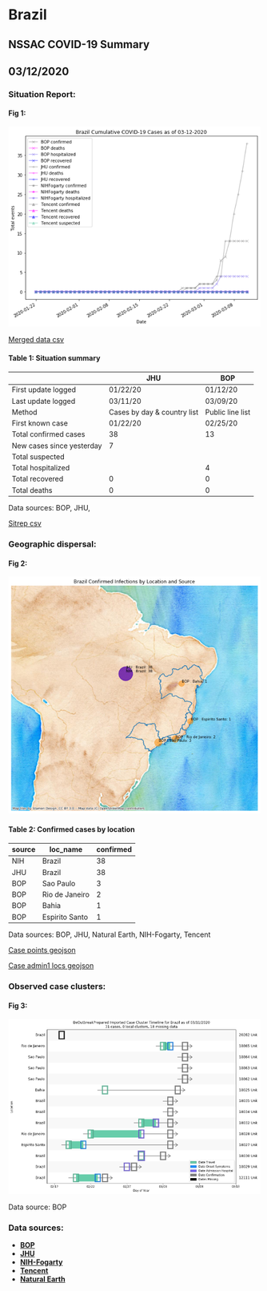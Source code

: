 # Brazil
## NSSAC COVID-19 Summary
## 03/12/2020



### Situation Report:
#### Fig 1:
![Brazil cases](../merged_histories/Brazil_merged_histories.png)

[Merged data csv](https://github.com/SchlittDataSci/SchlittDataSci.github.io/blob/master/data/tables/Brazil_merged_daily.csv)

#### Table 1: Situation summary


|                           | JHU                         | BOP              |
|---------------------------|-----------------------------|------------------|
| First update logged       | 01/22/20                    | 01/12/20         |
| Last update logged        | 03/11/20                    | 03/09/20         |
| Method                    | Cases by day & country list | Public line list |
| First known case          | 01/22/20                    | 02/25/20         |
| Total confirmed cases     | 38                          | 13               |
| New cases since yesterday | 7                           |                  |
| Total suspected           |                             |                  |
| Total hospitalized        |                             | 4                |
| Total recovered           | 0                           | 0                |
| Total deaths              | 0                           | 0                |

Data sources: BOP, JHU, 


[Sitrep csv](https://github.com/SchlittDataSci/SchlittDataSci.github.io/blob/master/data/tables/Brazil_sitrep.csv)

### Geographic dispersal:
#### Fig 2:
![Brazil mapped](../case_locs/Brazil_case_locs.png)

#### Table 2: Confirmed cases by location


| source   | loc_name       |   confirmed |
|----------|----------------|-------------|
| NIH      | Brazil         |          38 |
| JHU      | Brazil         |          38 |
| BOP      | Sao Paulo      |           3 |
| BOP      | Rio de Janeiro |           2 |
| BOP      | Bahia          |           1 |
| BOP      | Espirito Santo |           1 |

Data sources: BOP, JHU, Natural Earth, NIH-Fogarty, Tencent


[Case points geojson](https://github.com/SchlittDataSci/SchlittDataSci.github.io/blob/master/data/shapes/Brazil_case_locs.geojson)

[Case admin1 locs geojson](https://github.com/SchlittDataSci/SchlittDataSci.github.io/blob/master/data/shapes/Brazil_admin1_locs.geojson)

### Observed case clusters:
#### Fig 3:
![Brazil cases](../cluster_analysis/Brazil_imported_cases_BOP.png)



Data source: BOP


### Data sources:
* **[BOP](https://github.com/beoutbreakprepared/nCoV2019)**
* **[JHU](https://github.com/CSSEGISandData/COVID-19)** 
* **[NIH-Fogarty](https://docs.google.com/spreadsheets/d/1jS24DjSPVWa4iuxuD4OAXrE3QeI8c9BC1hSlqr-NMiU/edit#gid=1187587451)** 
* **[Tencent](https://news.qq.com/zt2020/page/feiyan.htm)**
* **[Natural Earth](https://www.naturalearthdata.com/forums/forum/natural-earth-map-data/cultural-vectors/admin-1-states-provinces-and-their-boundaries/)**

<!-- Global site tag (gtag.js) - Google Analytics -->
<script async src="https://www.googletagmanager.com/gtag/js?id=UA-158816269-1"></script>
<script>
  window.dataLayer = window.dataLayer || [];
  function gtag(){dataLayer.push(arguments);}
  gtag('js', new Date());

  gtag('config', 'UA-158816269-1');
</script>
